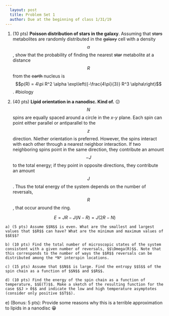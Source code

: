 ```yaml
---
  layout: post
  title: Problem Set 1
  author: Due at the beginning of class 1/31/19
---
```


1. (10 pts) **Poisson distribution of stars in the galaxy**. Assuming that ~~stars~~ metabolites are randomly distributed in the ~~galaxy~~ cell with a density $$\alpha$$, show that the probability of finding the nearest ~~star~~ metabolite at a distance $$R$$ from the ~~earth~~ nucleus is $$p(R) = 4\pi R^2 \alpha \exp\left({-\frac{4\pi}{3}} R^3 \alpha\right)$$. #biology

2. (40 pts) **Lipid orientation in a nanodisc. Kind of.** :confused: $$N$$ spins are equally spaced around a circle in the *x-y* plane. Each spin can point either parallel or antiparallel to the $$z$$ direction. Niether orientation is preferred. However, the spins interact with each other through a nearest neighbor interaction. If two neighboring spins point in the same direction, they contribute an amount $$−J$$ to the total energy; if they point in opposite directions, they contribute an amount $$J$$. Thus the total energy of the system depends on the number of reversals, $$R$$, that occur around the ring.

$$E = JR − J(N − R) = J(2R − N)$$

    a) (5 pts) Assume $$N$$ is even. What are the smallest and largest values that $$R$$ can have? What are the minimum and maximum values of $$E$$?

    b) (10 pts) Find the total number of microscopic states of the system consistent with a given number of reversals, $$\Omega(R)$$. Note that this corresponds to the number of ways the $$R$$ reversals can be distributed among the *N* inter­spin locations.

    c) (15 pts) Assume that $$N$$ is large. Find the entropy $$S$$ of the spin chain as a function of $$N$$ and $$R$$.

    d) (10 pts) Find the energy of the spin chain as a function of temperature, $$E(T)$$. Make a sketch of the resulting function for the case $$J > 0$$ and indicate the low and high temperature asymptotes (consider only positive $$T$$).

e) (Bonus: 5 pts): Provide some reasons why this is a terrible approximation to lipids in a nanodisc :grin:
